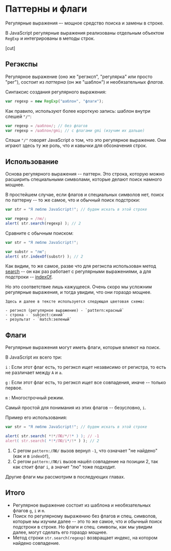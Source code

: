# Паттерны и флаги

Регулярные выражения –- мощное средство поиска и замены в строке.

В JavaScript регулярные выражения реализованы отдельным объектом `RegExp` и интегрированы в методы строк.

[cut]

## Регэкспы

Регулярное выражение (оно же "регэксп", "регулярка" или просто "рег"), состоит из *паттерна* (он же "шаблон") и необязательных *флагов*.

Синтаксис создания регулярного выражения:

```js
var regexp = new RegExp("шаблон", "флаги");
```

Как правило, используют более короткую запись: шаблон внутри слешей `"/"`:

```js
var regexp = /шаблон/; // без флагов
var regexp = /шаблон/gmi; // с флагами gmi (изучим их дальше)
```

Слэши `"/"` говорят JavaScript о том, что это регулярное выражение. Они играют здесь ту же роль, что и кавычки для обозначения строк.

## Использование

Основа регулярного выражения -- паттерн. Это строка, которую можно расширить специальными символами, которые делают поиск намного мощнее.

В простейшем случае, если флагов и специальных символов нет, поиск по паттерну -- то же самое, что и обычный поиск подстроки:

```js run
var str = "Я люблю JavaScript!"; // будем искать в этой строке

var regexp = /лю/;
alert( str.search(regexp) ); // 2
```

Сравните с обычным поиском:

```js run
var str = "Я люблю JavaScript!";

var substr = "лю";
alert( str.indexOf(substr) ); // 2
```

Как видим, то же самое, разве что для регэкспа использован метод [search](https://developer.mozilla.org/ru/docs/Web/JavaScript/Reference/Global_Objects/String/search) -- он как раз работает с регулярными выражениями, а для подстроки -- [indexOf](https://developer.mozilla.org/ru/docs/Web/JavaScript/Reference/Global_Objects/String/indexOf).

Но это соответствие лишь кажущееся. Очень скоро мы усложним регулярные выражения, и тогда увидим, что они гораздо мощнее.

```smart header="Цветовые обозначения"
Здесь и далее в тексте используется следующая цветовая схема:

- регэксп (регулярное выражение) - `pattern:красный`
- строка - `subject:синий`
- результат - `match:зеленый`
```

## Флаги

Регулярные выражения могут иметь флаги, которые влияют на поиск.

В JavaScript их всего три:

`i`
: Если этот флаг есть, то регэксп ищет независимо от регистра, то есть не различает между `А` и `а`.

`g`
: Если этот флаг есть, то регэксп ищет все совпадения, иначе -- только первое.

`m`
: Многострочный режим.

Самый простой для понимания из этих флагов -- безусловно, `i`.

Пример его использования:

```js run
var str = "Я люблю JavaScript!"; // будем искать в этой строке

alert( str.search( *!*/ЛЮ/*/!* ) ); // -1
alert( str.search( *!*/ЛЮ/i*/!* ) ); // 2
```

1. С регом `pattern:/ЛЮ/` вызов вернул `-1`, что означает "не найдено" (как и в `indexOf`),
2. С регом `pattern:/ЛЮ/i` вызов нашёл совпадение на позиции 2, так как стоит флаг `i`, а значит "лю" тоже подходит.

Другие флаги мы рассмотрим в последующих главах.

## Итого

- Регулярное выражение состоит из шаблона и необязательных флагов `g`, `i` и `m`.
- Поиск по регулярному выражению без флагов и спец. символов, которые мы изучим далее -- это то же самое, что и обычный поиск подстроки в строке. Но флаги и спец. символы, как мы увидим далее, могут сделать его гораздо мощнее.
- Метод строки `str.search(regexp)` возвращает индекс, на котором найдено совпадение.

